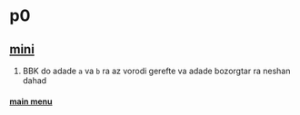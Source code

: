 # p0

## [mini](mini/)

1. BBK do adade `a` va `b` ra az vorodi gerefte va adade bozorgtar ra neshan dahad

#### [main menu](../)
